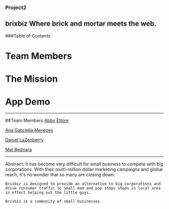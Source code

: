 ### Project2
**brixbiz**
Where brick and mortar meets the web.
---

###Table of Contents
# Team Members
# The Mission
# App Demo

---
##Team Members
[Abby Ettore](https://github.com/abigailettore)

[Ana Gabriella Menezes](https://github.com/anagabitec)

[Daniel LaZenberry](https://github.com/DanLaZ)

[Mat Bednara](https://github.com/CodeNode21)

---
Abstract:
    It has become very difficult for small business to compete with big corporations. With their multi-million dollar marketing campaigns and global reach, it's no wonder that so many are closing down.

    Brixbiz is designed to provide an alternative to big corporations and drive consumer traffic to small mom and pop shops shops in local area in effect helping out the little guys. 

    Brixbiz is a community of small businesses.







